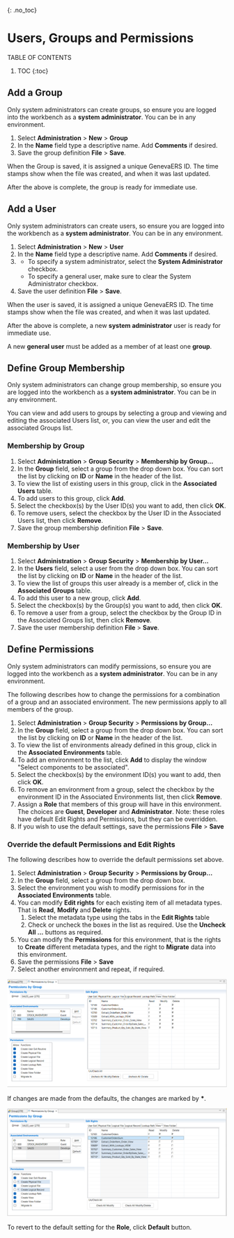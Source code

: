 {: .no_toc}
# Users, Groups and Permissions

TABLE OF CONTENTS 
1. TOC
{:toc}  

## Add a Group

Only system administrators can create groups, so ensure you are logged into the workbench as a **system administrator**. You can be in any environment.

1. Select **Administration** > **New** > **Group** 
2. In the **Name** field type a descriptive name. Add **Comments** if desired.
3. Save the group definition **File** > **Save**.
  
When the Group is saved, it is assigned a unique GenevaERS ID. The time stamps show when the file was created, and when it was last updated. 

After the above is complete, the group is ready for immediate use.

## Add a User

Only system administrators can create users, so ensure you are logged into the workbench as a **system administrator**. You can be in any environment.

1. Select **Administration** > **New** > **User** 
2. In the **Name** field type a descriptive name. Add **Comments** if desired.
3. - To specify a system administrator, select the **System Administrator** checkbox.
   - To specify a general user, make sure to clear the System Administrator checkbox.
4. Save the user definition **File** > **Save**.
   
When the user is saved, it is assigned a unique GenevaERS ID. The time stamps show when the file was created, and when it was last updated. 

After the above is complete, a new **system administrator** user is ready for immediate use. 

A new **general user** must be added as a member of at least one **group**.

## Define Group Membership

Only system administrators can change group membership, so ensure you are logged into the workbench as a **system administrator**. You can be in any environment.

You can view and add users to groups by selecting a group and viewing and editing the associated Users list, or, you can view the user and edit the associated Groups list.

### Membership by Group

1. Select **Administration** > **Group Security** > **Membership by Group...** 
2. In the **Group** field, select a group from the drop down box. You can sort the list by clicking on **ID** or **Name** in the header of the list.
3. To view the list of existing users in this group, click in the **Associated Users** table.
4. To add users to this group, click **Add**.
5. Select the checkbox(s) by the User ID(s) you want to add, then click **OK**.
6. To remove users, select the checkbox by the User ID in the Associated Users list, then click **Remove**.
7. Save the group membership definition **File** > **Save**.

### Membership by User

1. Select **Administration** > **Group Security** > **Membership by User...** 
2. In the **Users** field, select a user from the drop down box. You can sort the list by clicking on **ID** or **Name** in the header of the list.
3. To view the list of groups this user already is a member of, click in the **Associated Groups** table.
4. To add this user to a new group, click **Add**.
5. Select the checkbox(s) by the Group(s) you want to add, then click **OK**.
6. To remove a user from a group, select the checkbox by the Group ID in the Associated Groups list, then click **Remove**.
7. Save the user membership definition **File** > **Save**.

## Define Permissions

Only system administrators can modify permissions, so ensure you are logged into the workbench as a **system administrator**. You can be in any environment.

The following describes how to change the permissions for a combination of a group and an associated environment. The new permissions apply to all members of the group.

1. Select **Administration** > **Group Security** > **Permissions by Group...**
2. In the **Group** field, select a group from the drop down box. You can sort the list by clicking on **ID** or **Name** in the header of the list.
3. To view the list of environments already defined in this group, click in the **Associated Environments** table.
4. To add an environment to the list, click **Add** to display the window "Select components to be associated". 
5. Select the checkbox(s) by the environment ID(s) you want to add, then click **OK**.
6. To remove an environment from a group, select the checkbox by the environment ID in the Associated Environments list, then click **Remove**.
7. Assign a **Role** that members of this group will have in this environment. The choices are **Guest**, **Developer** and **Administrator**.
   Note: these roles have default Edit Rights and Permissions, but they can be overridden.
8. If you wish to use the default settings, save the permissions **File** > **Save**

### Override the default Permissions and Edit Rights

The following describes how to override the default permissions set above.

1. Select **Administration** > **Group Security** > **Permissions by Group...**
2. In the **Group** field, select a group from the drop down box.
3. Select the environment you wish to modify permissions for in the **Associated Environments** table.
4. You can modify **Edit rights** for each existing item of all metadata types. That is **Read**, **Modify** and **Delete** rights.
   1. Select the metadata type using the tabs in the **Edit Rights** table
   2. Check or uncheck the boxes in the list as required. Use the **Uncheck All ...** buttons as required.
6. You can modify the **Permissions** for this environment, that is the rights to **Create** different metadata types, and the right to **Migrate** data into this environment.
7. Save the permissions **File** > **Save**
8. Select another environment and repeat, if required.

![permissions by group screenshot](../../images/PermissionsSALES.png)

If changes are made from the defaults, the changes are marked by **\***.

![permissions by group screenshot](../../images/PermissionsSALESoverride.png)

To revert to the default setting for the **Role**, click **Default** button.